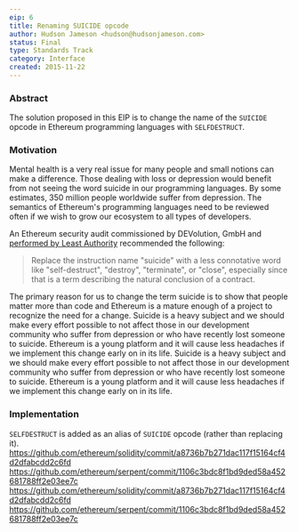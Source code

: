 ```yaml
---
eip: 6
title: Renaming SUICIDE opcode
author: Hudson Jameson <hudson@hudsonjameson.com>
status: Final
type: Standards Track
category: Interface
created: 2015-11-22
---
```


### Abstract
The solution proposed in this EIP is to change the name of the `SUICIDE` opcode in Ethereum programming languages with `SELFDESTRUCT`.

### Motivation
Mental health is a very real issue for many people and small notions can make a difference. Those dealing with loss or depression would benefit from not seeing the word suicide in our programming languages. By some estimates, 350 million people worldwide suffer from depression. The semantics of Ethereum's programming languages need to be reviewed often if we wish to grow our ecosystem to all types of developers.

An Ethereum security audit commissioned by DEVolution, GmbH and [performed by Least Authority](https://github.com/LeastAuthority/ethereum-analyses/blob/master/README.md) recommended the following:
> Replace the instruction name "suicide" with a less connotative word like "self-destruct", "destroy", "terminate", or "close", especially since that is a term describing the natural conclusion of a contract.

The primary reason for us to change the term suicide is to show that people matter more than code and Ethereum is a mature enough of a project to recognize the need for a change. Suicide is a heavy subject and we should make every effort possible to not affect those in our development community who suffer from depression or who have recently lost someone to suicide. Ethereum is a young platform and it will cause less headaches if we implement this change early on in its life. Suicide is a heavy subject and we should make every effort possible to not affect those in our development community who suffer from depression or who have recently lost someone to suicide. Ethereum is a young platform and it will cause less headaches if we implement this change early on in its life.

### Implementation
`SELFDESTRUCT` is added as an alias of `SUICIDE` opcode (rather than replacing it). https://github.com/ethereum/solidity/commit/a8736b7b271dac117f15164cf4d2dfabcdd2c6fd https://github.com/ethereum/serpent/commit/1106c3bdc8f1bd9ded58a452681788ff2e03ee7c https://github.com/ethereum/solidity/commit/a8736b7b271dac117f15164cf4d2dfabcdd2c6fd https://github.com/ethereum/serpent/commit/1106c3bdc8f1bd9ded58a452681788ff2e03ee7c
